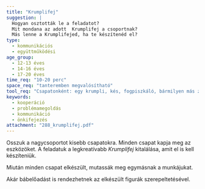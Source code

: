 ```yaml
---
title: "Krumplifej"
suggestion: | 
  Hogyan osztották le a feladatot? 
  Mit mondana az adott  Krumplifej a csoportnak?
  Más lenne a Krumplifejed, ha te készítenéd el?
type:
  - kommunikációs
  - együttműködési
age_group:
  - 12-13 éves
  - 14-16 éves
  - 17-20 éves
time_req: "10-20 perc"
space_req: "tanteremben megvalósítható"
tool_req: "Csapatonként: egy krumpli, kés, fogpiszkáló, bármilyen más zöldség"
keywords: 
  - kooperáció
  - problémamegoldás
  - kommunikáció
  - önkifejezés
attachment: "288_krumplifej.pdf"
---
```


Osszuk a nagycsoportot kisebb csapatokra. Minden csapat kapja meg az eszközöket. A feladatuk a legkreatívabb _Krumplifej_ kitalálása, amit el is kell készíteniük.

Miután minden csapat elkészült, mutassák meg egymásnak a munkájukat.

Akár bábelőadást is rendezhetnek az elkészült figurák szerepeltetésével.
  
  
